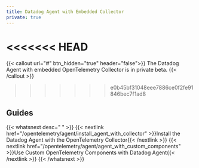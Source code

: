 ```yaml
---
title: Datadog Agent with Embedded Collector
private: true
---
```


<<<<<<< HEAD
=======
{{< callout url="#" btn_hidden="true" header="false">}}
  The Datadog Agent with embedded OpenTelemetry Collector is in private beta.
{{< /callout >}} 

>>>>>>> e0b45bf31048eee7886ce0f2fe91846bec7f1ad8
## Guides

{{< whatsnext desc=" " >}}
    {{< nextlink href="/opentelemetry/agent/install_agent_with_collector" >}}Install the Datadog Agent with the OpenTelemetry Collector{{< /nextlink >}}
    {{< nextlink href="/opentelemetry/agent/agent_with_custom_components" >}}Use Custom OpenTelemetry Components with Datadog Agent{{< /nextlink >}}
{{< /whatsnext >}}